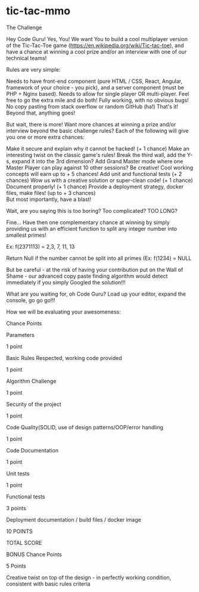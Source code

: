 # tic-tac-mmo

The Challenge

Hey Code Guru! Yes, You! We want You to build a cool multiplayer version of the Tic-Tac-Toe game (https://en.wikipedia.org/wiki/Tic-tac-toe), and have a chance at winning a cool prize and/or an interview with one of our technical teams!

Rules are very simple:

Needs to have front-end component (pure HTML / CSS, React, Angular, framework of your choice - you pick), and a server component (must be PHP + Nginx based).
Needs to allow for single player OR multi-player. Feel free to go the extra mile and do both!
Fully working, with no obvious bugs!
No copy pasting from stack overflow or random GitHub (ha!)
That's it! Beyond that, anything goes!

But wait, there is more! Want more chances at winning a prize and/or interview beyond the basic challenge rules? Each of the following will give you one or more extra chances:

Make it secure and explain why it cannot be hacked! (+ 1 chance)
Make an interesting twist on the classic game's rules!
Break the third wall, add the Y-s, expand it into the 3rd dimension?
Add Grand Master mode where one Master Player can play against 10 other sessions?
Be creative! Cool working concepts will earn up to + 5 chances!
Add unit and functional tests (+ 2 chances)
Wow us with a creative solution or super-clean code! (+ 1 chance)
Document properly! (+ 1 chance)
Provide a deployment strategy, docker files, make files! (up to + 3 chances)  
But most importantly, have a blast!

Wait, are you saying this is too boring? Too complicated? TOO LONG?

Fine... Have then one complementary chance at winning by simply providing us with an efficient function to split any integer number into smallest primes!

Ex:  f(2371113) = 2,3, 7, 11, 13

Return Null if the number cannot be split into all primes (Ex: f(1234) = NULL

 But be careful - at the risk of having your contribution put on the Wall of Shame - our advanced copy paste finding algorithm would detect immediately if you simply Googled the solution!!!

 What are you waiting for, oh Code Guru? Load up your editor, expand the console, go go go!!!


How we will be evaluating your awesomeness:



Chance Points

Parameters

1 point

Basic Rules Respected, working code provided

1 point

Algorithm Challenge

1 point

Security of the project

1 point

Code Quality(SOLID, use of design patterns/OOP/error handling

1 point

Code Documentation

1 point

Unit tests

1 point

Functional tests

3 points

Deployment documentation / build files / docker image

10 POINTS

TOTAL SCORE

BONUS Chance Points

5 Points

Creative twist on top of the design - in perfectly working condition, consistent with basic rules criteria
